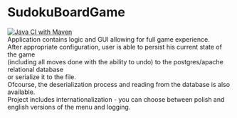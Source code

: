 # SudokuBoardGame
[![Java CI with Maven](https://github.com/WiktorPawlak/SudokuBoardGame/actions/workflows/maven.yml/badge.svg)](https://github.com/WiktorPawlak/SudokuBoardGame/actions/workflows/maven.yml)  
Application contains logic and GUI allowing for full game experience.  
After appropriate configuration, user is able to persist his current state of the game  
(including all moves done with the ability to undo) to the postgres/apache relational database  
or serialize it to the file.  
Ofcourse, the deserialization process and reading from the database is also available.  
Project includes internationalization - you can choose between polish and english
versions of the menu and logging. 
